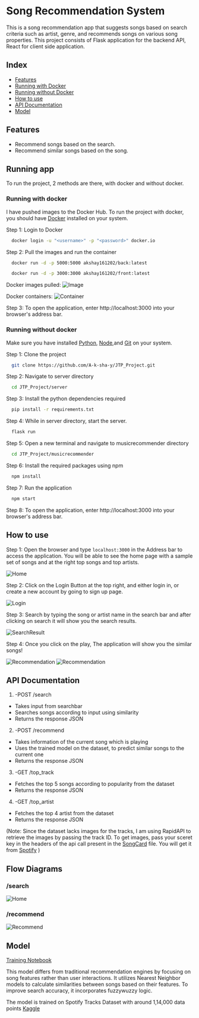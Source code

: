 
# Song Recommendation System

This is a song recommendation app that suggests songs based on search criteria such as artist, genre, and recommends songs on various song properties.
This project consists of Flask application for the backend API, React for client side application.

## Index

- [Features](#features)
- [Running with Docker](#running-with-docker)
- [Running without Docker](#running-without-docker)
- [How to use](#how-to-use)
- [API Documentation](#api-documentation)
- [Model](#model)

## Features

- Recommend songs based on the search.
- Recommend similar songs based on the song.

## Running app

To run the project, 2 methods are there, with docker and without docker.

### Running with docker

I have pushed images to the Docker Hub. To run the project with docker, you should have [Docker](https://docs.docker.com/get-docker/) installed on your system. 

Step 1: Login to Docker

```bash
  docker login -u "<username>" -p "<password>" docker.io 
```

Step 2: Pull the images and run the container
```bash
  docker run -d -p 5000:5000 akshay161202/back:latest
```
```bash
  docker run -d -p 3000:3000 akshay161202/front:latest
```
Docker images pulled:
![Image](https://raw.githubusercontent.com/A-k-sha-y/JTP_Project/master/screenshots/Docker_image.png)

Docker containers:
![Container](https://raw.githubusercontent.com/A-k-sha-y/JTP_Project/master/screenshots/Docker_container.png)

Step 3: To open the application, enter http://localhost:3000 into your browser's address bar.

### Running without docker

Make sure you have installed [Python](https://www.python.org/downloads/), [Node](https://nodejs.org/en/download),and [Git](https://git-scm.com/downloads) on your system.

Step 1: Clone the project

```bash
  git clone https://github.com/A-k-sha-y/JTP_Project.git
```

Step 2: Navigate to server directory

```bash
  cd JTP_Project/server
```

Step 3: Install the python dependencies required

```bash
  pip install -r requirements.txt
```

Step 4: While in server directory, start the server.

```bash
  flask run
```

Step 5: Open a new terminal and navigate to musicrecommender directory

```bash
  cd JTP_Project/musicrecommender
```

Step 6: Install the required packages using npm

```bash
  npm install
```

Step 7: Run the application

```bash
  npm start
```

Step 8: To open the application, enter http://localhost:3000 into your browser's address bar.

## How to use

Step 1: Open the browser and type `localhost:3000` in the Address bar to access the application. You will be able to see the home page with a sample set of songs and at the right top songs and top artists.

![Home](https://raw.githubusercontent.com/A-k-sha-y/JTP_Project/master/screenshots/Home.png)

Step 2: Click on the Login Button at the top right, and either login in, or create a new account by going to sign up page.

![Login](https://raw.githubusercontent.com/A-k-sha-y/JTP_Project/master/screenshots/Login.png)

Step 3: Search by typing the song or artist name in the search bar and after clicking on search it will show you the search results.  

![SearchResult](https://raw.githubusercontent.com/A-k-sha-y/JTP_Project/master/screenshots/Searching.png)

Step 4: Once you click on the play, The application will show you the similar songs!

![Recommendation](https://raw.githubusercontent.com/A-k-sha-y/JTP_Project/master/screenshots/Recommendation.png)
![Recommendation](https://raw.githubusercontent.com/A-k-sha-y/JTP_Project/master/screenshots/Recommendation2.png)

## API Documentation

1. -POST /search
- Takes input from searchbar
- Searches songs according to input using similarity
- Returns the response JSON

2. -POST /recommend
- Takes information of the current song which is playing
- Uses the trained model on the dataset, to predict similar songs to the current one
- Returns the response JSON

3. -GET /top_track
- Fetches the top 5 songs according to popularity from the dataset
- Returns the response JSON

4. -GET /top_artist
- Fetches the top 4 artist from the dataset
- Returns the response JSON

(Note: Since the dataset lacks images for the tracks, I am using RapidAPI to retrieve the images by passing the track ID. To get images, pass your sceret key in the headers of the api call present in the [SongCard](https://github.com/A-k-sha-y/JTP_Project/blob/master/musicrecommender/src/components/SongCard.js) file. You will get it from [Spotify](https://rapidapi.com/Glavier/api/spotify23/) )

## Flow Diagrams

### /search
![Home](https://raw.githubusercontent.com/A-k-sha-y/JTP_Project/master/screenshots/Search_flow.png)

### /recommend
![Recommend](https://raw.githubusercontent.com/A-k-sha-y/JTP_Project/master/screenshots/Recommend_flow.png)

  
## Model 
[Training Notebook](Model.ipynb)

This model differs from traditional recommendation engines by focusing on song features rather than user interactions. It utilizes Nearest Neighbor models to calculate similarities between songs based on their features. To improve search accuracy, it incorporates fuzzywuzzy logic.

The model is trained on Spotify Tracks Dataset with around 1,14,000 data points [Kaggle](https://www.kaggle.com/datasets/maharshipandya/-spotify-tracks-dataset)

